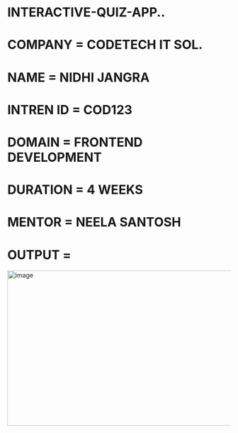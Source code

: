 # INTERACTIVE-QUIZ-APP..
# COMPANY = CODETECH IT SOL. 
# NAME = NIDHI JANGRA
# INTREN ID = COD123
# DOMAIN = FRONTEND DEVELOPMENT
# DURATION = 4 WEEKS
# MENTOR = NEELA SANTOSH
# OUTPUT =
<img width="812" height="350" alt="image" src="https://github.com/user-attachments/assets/52a6cf33-b4a3-42ed-b836-8c6884e494cd" />

